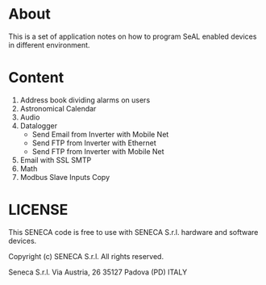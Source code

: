 # About
This is a set of application notes on how to program SeAL enabled devices in different environment.

# Content
1. Address book dividing alarms on users
2. Astronomical Calendar
3. Audio
4. Datalogger
    * Send Email from Inverter with Mobile Net
    * Send FTP from Inverter with Ethernet
    * Send FTP from Inverter with Mobile Net
5. Email with SSL SMTP
6. Math
7. Modbus Slave Inputs Copy

# LICENSE
This SENECA code is free to use with SENECA S.r.l. hardware and software devices.

Copyright (c) SENECA S.r.l.
All rights reserved.

Seneca S.r.l.
Via Austria, 26
35127 Padova (PD)
ITALY